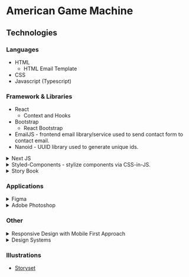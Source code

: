 # American Game Machine

## Technologies

### Languages

- HTML
  - HTML Email Template
- CSS
- Javascript (Typescript)

### Framework & Libraries

- React
  - Context and Hooks
- Bootstrap
  - React Bootstrap
- EmailJS - frontend email library/service used to send contact form to contact email.
- Nanoid - UUID library used to generate unique ids.

<details>
  <summary>
    Next JS
  </summary>
  
</details>

<details>
  <summary>
    Styled-Components - stylize components via CSS-in-JS.
  </summary>
  <ul>
    <li>
    Extend React-Bootstrap library.
  </li>
  <li>
    Props were passed into nav link to toggle active state.
  </li>
  <li>
    createGlobalStyle was used to add global styling.
  </li>
  <li>
    withTheme and ThemeProvider were used to switch between theme and dark theme.
  </li> 
   <ul>

</details>

<details>
  <summary>
    Story Book
  </summary>
  
</details>

### Applications

<details>
  <summary>
    Figma 
  </summary>
  <ul>
  <li>
  Made site map, 
  </li>
  </ul>
</details>

<details>
  <summary>
    Adobe Photoshop
  </summary>
  
</details>

### Other

<details>
  <summary>
    Responsive Design with Mobile First Approach
  </summary>
  <ul>
  <li>
  Responsive Typography
  </li>
  </ul>
</details>

<details>
  <summary>
    Design Systems
  </summary>
  
</details>

### Illustrations

- [Storyset](https://storyset.com/)
